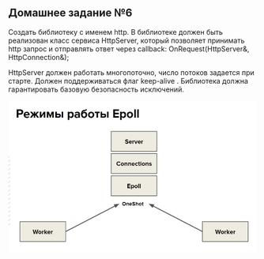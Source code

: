 ## Домашнее задание №6

Создать библиотеку с именем http.
В библиотеке должен быть реализован класс сервиса HttpServer, который позволяет принимать http запрос и отправлять ответ через callback:
OnRequest(HttpServer&, HttpConnection&);

HttpServer должен работать многопоточно, число потоков задается при старте. Должен поддерживаться флаг keep-alive .
Библиотека должна гарантировать базовую безопасность исключений.

![Work](deps/epoll.jpeg)
